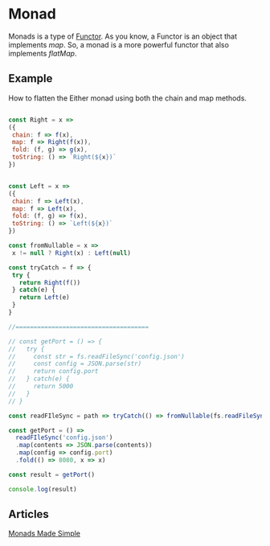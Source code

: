 # Monad

Monads is a type of [Functor](./functors.md). As you know, a Functor is an object that implements *map*. So, a monad is a more powerful functor that also implements *flatMap*.

## Example

How to flatten the Either monad using both the chain and map methods.

```js

const Right = x =>
({
 chain: f => f(x),
 map: f => Right(f(x)),
 fold: (f, g) => g(x),
 toString: () => `Right(${x})`
})


const Left = x =>
({
 chain: f => Left(x),
 map: f => Left(x),
 fold: (f, g) => f(x),
 toString: () => `Left(${x})`
})

const fromNullable = x =>
 x != null ? Right(x) : Left(null)

const tryCatch = f => {
 try {
   return Right(f())
 } catch(e) {
   return Left(e)
 }
}

//=====================================

// const getPort = () => {
//   try {
//     const str = fs.readFileSync('config.json')
//     const config = JSON.parse(str)
//     return config.port
//   } catch(e) {
//     return 5000
//   }
// }

const readFIleSync = path => tryCatch(() => fromNullable(fs.readFileSync(path)))

const getPort = () => 
  readFIleSync('config.json')
  .map(contents => JSON.parse(contents))
  .map(config => config.port)
  .fold(() => 8080, x => x)

const result = getPort()

console.log(result)

```

## Articles

[Monads Made Simple](https://medium.com/javascript-scene/javascript-monads-made-simple-7856be57bfe8)
